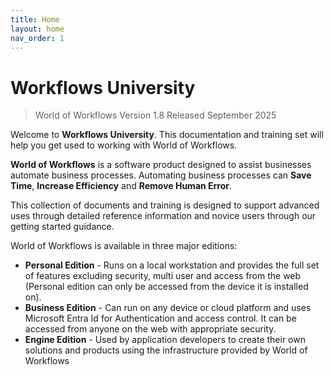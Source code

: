 ```yaml
---
title: Home
layout: home
nav_order: 1
---
```



# Workflows University

> World of Workflows Version 1.8 Released September 2025

Welcome to **Workflows University**. This documentation and training set will help you get used to working with World of Workflows.

**World of Workflows** is a software product designed to assist businesses automate business processes. Automating business processes can **Save Time**, **Increase Efficiency** and **Remove Human Error**.

This collection of documents and training is designed to support advanced uses through detailed reference information and novice users through our getting started guidance.

World of Workflows is available in three major editions:

- **Personal Edition** - Runs on a local workstation and provides the full set of features excluding security, multi user and access from the web (Personal edition can only be accessed from the device it is installed on).
- **Business Edition** - Can run on any device or cloud platform and uses Microsoft Entra Id for Authentication and access control. It can be accessed from anyone on the web with appropriate security.
- **Engine Edition** - Used by application developers to create their own solutions and products using the infrastructure provided by World of Workflows


